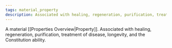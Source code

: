```yaml
---
tags: material_property
description: Associated with healing, regeneration, purification, treatment of disease, longevity, and the Constitution ability.
---
```

A material [[Properties Overview|Property]]. Associated with healing, regeneration, purification, treatment of disease, longevity, and the Constitution ability.